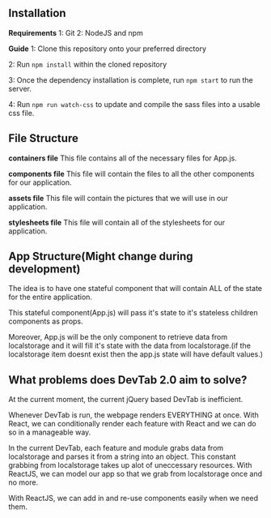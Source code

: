 
## Installation

**Requirements**
1: Git
2: NodeJS and npm

**Guide**
1: Clone this repository onto your preferred directory

2: Run ```npm install``` within the cloned repository

3: Once the dependency installation is complete, run ```npm start``` to run the server.

4: Run ```npm run watch-css``` to update and compile the sass files into a usable css file.


## File Structure

**containers file**
This file contains all of the necessary files for App.js.

**components file**
This file will contain the files to all the other components for our application.

**assets file**
This file will contain the pictures that we will use in our application.

**stylesheets file**
This file will contain all of the stylesheets for our application.

## App Structure(Might change during development)

The idea is to have one stateful component that will contain ALL of the state for the entire application.

This stateful component(App.js) will pass it's state to it's stateless children components as props.

Moreover, App.js will be the only component to retrieve data from localstorage and it will fill it's state
with the data from localstorage.(if the localstorage item doesnt exist then the app.js state will have default
values.)

## What problems does DevTab 2.0 aim to solve?

At the current moment, the current jQuery based DevTab is inefficient.

Whenever DevTab is run, the webpage renders EVERYTHING at once. With React, we can conditionally render 
each feature with React and we can do so in a manageable way.

In the current DevTab, each feature and module grabs data from localstorage and parses it from a string
into an object. This constant grabbing from localstorage takes up alot of uneccessary resources.
With ReactJS, we can model our app so that we grab from localstorage once and no more.

With ReactJS, we can add in and re-use components easily when we need them.
